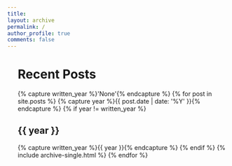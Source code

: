 ```yaml
---
title:
layout: archive
permalink: /
author_profile: true
comments: false
---
```


<ul>
  <h1>Recent Posts</h1>
  {% capture written_year %}'None'{% endcapture %}
  {% for post in site.posts %}
    {% capture year %}{{ post.date | date: '%Y' }}{% endcapture %}
    {% if year != written_year %}
      <h2 id="{{ year | slugify }}" class="archive__subtitle">{{ year }}</h2>
      {% capture written_year %}{{ year }}{% endcapture %}
    {% endif %}
    {% include archive-single.html %}
  {% endfor %}
</ul>
